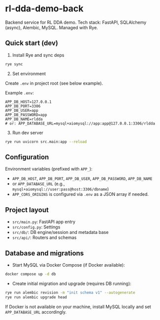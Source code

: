 # rl-dda-demo-back

Backend service for RL DDA demo. Tech stack: FastAPI, SQLAlchemy (async), Alembic, MySQL. Managed with Rye.

## Quick start (dev)

1) Install Rye and sync deps

```bash
rye sync
```

2) Set environment

Create `.env` in project root (see below example).

Example `.env`:

```
APP_DB_HOST=127.0.0.1
APP_DB_PORT=3306
APP_DB_USER=app
APP_DB_PASSWORD=app
APP_DB_NAME=rldda
# or: APP_DATABASE_URL=mysql+aiomysql://app:app@127.0.0.1:3306/rldda
```

3) Run dev server

```bash
rye run uvicorn src.main:app --reload
```

## Configuration

Environment variables (prefixed with `APP_`):

- `APP_DB_HOST`, `APP_DB_PORT`, `APP_DB_USER`, `APP_DB_PASSWORD`, `APP_DB_NAME`
- or `APP_DATABASE_URL` (e.g., `mysql+aiomysql://user:pass@host:3306/dbname`)
- `APP_CORS_ORIGINS` is configured via `.env` as a JSON array if needed.

## Project layout

- `src/main.py`: FastAPI app entry
- `src/config.py`: Settings
- `src/db/`: DB engine/session and metadata base
- `src/api/`: Routers and schemas

## Database and migrations

- Start MySQL via Docker Compose (if Docker available):

```bash
docker compose up -d db
```

- Create initial migration and upgrade (requires DB running):

```bash
rye run alembic revision -m "init schema v1" --autogenerate
rye run alembic upgrade head
```

If Docker is not available on your machine, install MySQL locally and set `APP_DATABASE_URL` accordingly.


